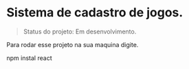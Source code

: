 # Sistema de cadastro de jogos.

> Status do projeto: Em desenvolvimento.

Para rodar esse projeto na sua maquina digite.

npm instal react
